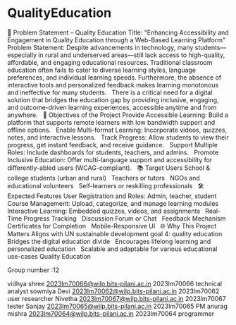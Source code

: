 # QualityEducation
🧾 Problem Statement – Quality Education
Title:
"Enhancing Accessibility and Engagement in Quality Education through a Web-Based Learning Platform"
 
Problem Statement:
Despite advancements in technology, many students—especially in rural and underserved areas—still lack access to high-quality, affordable, and engaging educational resources. Traditional classroom education often fails to cater to diverse learning styles, language preferences, and individual learning speeds. Furthermore, the absence of interactive tools and personalized feedback makes learning monotonous and ineffective for many students.
 
There is a critical need for a digital solution that bridges the education gap by providing inclusive, engaging, and outcome-driven learning experiences, accessible anytime and from anywhere.
 
🎯 Objectives of the Project
Provide Accessible Learning: Build a platform that supports remote learners with low bandwidth support and offline options.
 
Enable Multi-format Learning: Incorporate videos, quizzes, notes, and interactive lessons.
 
Track Progress: Allow students to view their progress, get instant feedback, and receive guidance.
 
Support Multiple Roles: Include dashboards for students, teachers, and admins.
 
Promote Inclusive Education: Offer multi-language support and accessibility for differently-abled users (WCAG-compliant).
 
📚 Target Users
School & college students (urban and rural)
 
Teachers or tutors
 
NGOs and educational volunteers
 
Self-learners or reskilling professionals
 
🛠️ Expected Features
User Registration and Roles: Admin, teacher, student
 
Course Management: Upload, categorize, and manage learning modules
 
Interactive Learning: Embedded quizzes, videos, and assignments
 
Real-Time Progress Tracking
 
Discussion Forum or Chat
 
Feedback Mechanism
 
Certificates for Completion
 
Mobile-Responsive UI
 
🌐 Why This Project Matters
Aligns with UN sustainable development goal 4: quality education
 
Bridges the digital education divide
 
Encourages lifelong learning and personalized education
 
Scalable and adaptable for various educational use-cases
Quality Education


Group number :12

vidhya shree 2023lm70066@wilp.bits-pilani.ac.in 2023lm70066 technical analyst
sowmiya Devi 2023lm70062@wilp.bits-pilani.ac.in 2023lm70062 user researcher
Nivetha      2023lm70067@wilp.bits-pilani.ac.in 2023lm70067  tester
Sanjay       2023lm70065@wilp.bits-pilani.ac.in 2023lm70065  PM
anurag mishra 2023lm70064@wilp.bits-pilani.ac.in 2023lm70064 programmer





